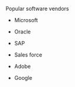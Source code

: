 
Popular software vendors

-   Microsoft

-   Oracle

-   SAP

-   Sales force

-   Adobe

-   Google
